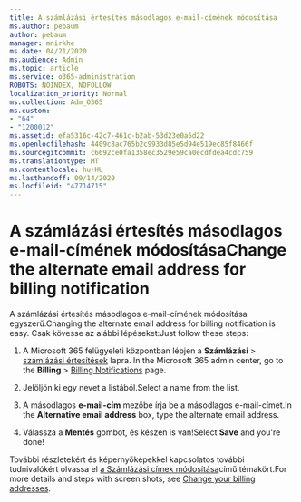 ```yaml
---
title: A számlázási értesítés másodlagos e-mail-címének módosítása
ms.author: pebaum
author: pebaum
manager: mnirkhe
ms.date: 04/21/2020
ms.audience: Admin
ms.topic: article
ms.service: o365-administration
ROBOTS: NOINDEX, NOFOLLOW
localization_priority: Normal
ms.collection: Adm_O365
ms.custom:
- "64"
- "1200012"
ms.assetid: efa5316c-42c7-461c-b2ab-53d23e0a6d22
ms.openlocfilehash: 4409c8ac765b2c9933d85e5d94e519ec85f8466f
ms.sourcegitcommit: c6692ce0fa1358ec3529e59ca0ecdfdea4cdc759
ms.translationtype: MT
ms.contentlocale: hu-HU
ms.lasthandoff: 09/14/2020
ms.locfileid: "47714715"
---
```

# <a name="change-the-alternate-email-address-for-billing-notification"></a><span data-ttu-id="2424d-102">A számlázási értesítés másodlagos e-mail-címének módosítása</span><span class="sxs-lookup"><span data-stu-id="2424d-102">Change the alternate email address for billing notification</span></span>

<span data-ttu-id="2424d-103">A számlázási értesítés másodlagos e-mail-címének módosítása egyszerű.</span><span class="sxs-lookup"><span data-stu-id="2424d-103">Changing the alternate email address for billing notification is easy.</span></span> <span data-ttu-id="2424d-104">Csak kövesse az alábbi lépéseket:</span><span class="sxs-lookup"><span data-stu-id="2424d-104">Just follow these steps:</span></span>
  
1. <span data-ttu-id="2424d-105">A Microsoft 365 felügyeleti központban lépjen a **Számlázási** \> [számlázási értesítések](https://go.microsoft.com/fwlink/p/?linkid=853212) lapra.  </span><span class="sxs-lookup"><span data-stu-id="2424d-105">In the Microsoft 365 admin center, go to the **Billing** \>  [Billing Notifications](https://go.microsoft.com/fwlink/p/?linkid=853212) page.</span></span>

2. <span data-ttu-id="2424d-106">Jelöljön ki egy nevet a listából.</span><span class="sxs-lookup"><span data-stu-id="2424d-106">Select a name from the list.</span></span>

3. <span data-ttu-id="2424d-107">A másodlagos **e-mail-cím** mezőbe írja be a másodlagos e-mail-címet.</span><span class="sxs-lookup"><span data-stu-id="2424d-107">In the **Alternative email address** box, type the alternate email address.</span></span>

4. <span data-ttu-id="2424d-108">Válassza a **Mentés** gombot, és készen is van!</span><span class="sxs-lookup"><span data-stu-id="2424d-108">Select **Save** and you're done!</span></span>

<span data-ttu-id="2424d-109">További részletekért és képernyőképekkel kapcsolatos további tudnivalókért olvassa el [a Számlázási címek módosítása](https://docs.microsoft.com/microsoft-365/commerce/billing-and-payments/change-your-billing-addresses)című témakört.</span><span class="sxs-lookup"><span data-stu-id="2424d-109">For more details and steps with screen shots, see [Change your billing addresses](https://docs.microsoft.com/microsoft-365/commerce/billing-and-payments/change-your-billing-addresses).</span></span>
  